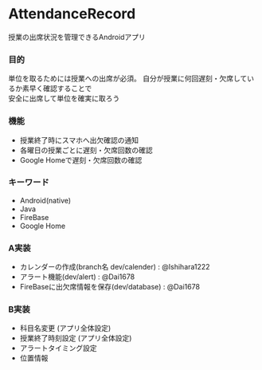 # AttendanceRecord
授業の出席状況を管理できるAndroidアプリ

### 目的
単位を取るためには授業への出席が必須。
自分が授業に何回遅刻・欠席しているか素早く確認することで  
安全に出席して単位を確実に取ろう

### 機能
- 授業終了時にスマホへ出欠確認の通知
- 各曜日の授業ごとに遅刻・欠席回数の確認
- Google Homeで遅刻・欠席回数の確認

### キーワード
- Android(native)
- Java
- FireBase
- Google Home

### A実装
- カレンダーの作成(branch名 dev/calender)  :  @Ishihara1222
- アラート機能(dev/alert)  :  @Dai1678
- FireBaseに出欠席情報を保存(dev/database) : @Dai1678

### B実装
- 科目名変更 (アプリ全体設定)
- 授業終了時刻設定 (アプリ全体設定)
- アラートタイミング設定
- 位置情報